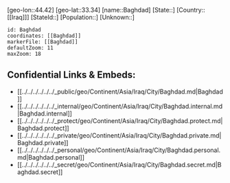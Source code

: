 ﻿---
location: [33.34,44.42]
mapzoom: [7,12] 
mapmarker: city 
type: City
tags:
- geo/City


SpocWebEntityId: 28981
isDeleted: false
confidential: public

---
[geo-lon::44.42]
[geo-lat::33.34]
[name::Baghdad]
[State::]
[Country::[[Iraq]]]
[StateId::]
[Population::]
[Unknown::]


```leaflet
id: Baghdad
coordinates: [[Baghdad]]
markerFile: [[Baghdad]]
defaultZoom: 11 
maxZoom: 18
```


## Confidential Links & Embeds: 
- [[../../../../../../_public/geo/Continent/Asia/Iraq/City/Baghdad.md|Baghdad]] 
- [[../../../../../../_internal/geo/Continent/Asia/Iraq/City/Baghdad.internal.md|Baghdad.internal]] 
- [[../../../../../../_protect/geo/Continent/Asia/Iraq/City/Baghdad.protect.md|Baghdad.protect]] 
- [[../../../../../../_private/geo/Continent/Asia/Iraq/City/Baghdad.private.md|Baghdad.private]] 
- [[../../../../../../_personal/geo/Continent/Asia/Iraq/City/Baghdad.personal.md|Baghdad.personal]] 
- [[../../../../../../_secret/geo/Continent/Asia/Iraq/City/Baghdad.secret.md|Baghdad.secret]] 
